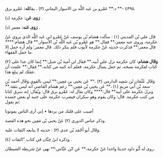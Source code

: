 ٤٣٩٥ -** د:** عَمْرو بن عَبد اللَّه بن الاسوار اليماني (٣) ، يقال**له:** عَمْرو برق.

**رَوَى عَن:** عكرمة (د) .

**رَوَى عَنه:** معمر (د) .

قال علي بْن المديني (١) : سألت هشام بْن يوسف عَنْ عَمْرو ابن عَبد اللَّه الذي يروي عَنْ عكرمة، وروى عنه معمر،** فقال:** هو عَمْرو بْن عَبد اللَّه بْن الأسوار.** قال هشام:**** قال معمر:** فذكرت حديثه عَنْ عكرمة لأيوب فلم ينكر ذلك. قال معمر: ولم أره حمل إلا ما حمل الفقهاء.

**وَقَال هشام:** كان عكرمة نزل على أبيه،** فقال لي أمية بْن شبل:** إنما كان عدا علي (٢) كتاب لعكرمة نسخه، ثم جعل يسأل عكرمة، فعلم أنه كتبه من كتابه،** فقال:** علمت أن عقلك لم يبلغ هذا.

وَقَال عُثْمَان بْن سَعِيد الدارمي (٣) ،** عَن يحيى بن مَعِين:** ليس بالقوي.وَقَال أحمد بْن سعد بْن أَبي مريم (١) ،** عَن يحيى بْن مَعِين:** زعم هشام القاضي أنه ليس بثقة،** ونزل عكرمة على أبيه** قال:**** وكان يقال له: عَمْرو برق قال: ويُقال: إنه سرق كتابا من كتب عكرمة. قال: وكان يقوم وهو سكران فيضرب عكرمة على جنبه أو بعض جسده ثم يقول:

أصيب على قلبك من بردها • إني أرى الناس يموتونا

وذكر عباس الدوري (٢) عَنْ يحيى بْن مَعِين نحو هذه القصة.

وَقَال أبو أَحْمَد بْن عدي (٣) : حديثه لا يتابعه الثقات عليه.

وذكره ابنُ حِبَّان في كتاب "الثقات (٤) .

روى له أَبُو داود حديثا واحدا عَنْ عكرمة،** عَنِ ابْن عَبَّاس:** نهى عَنْ شريطة الشيطان.